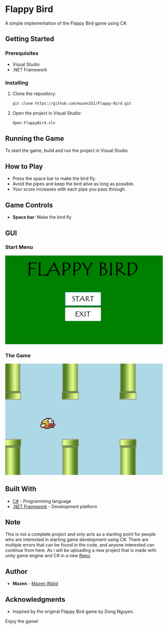 
# Flappy Bird

A simple implementation of the Flappy Bird game using C#.

## Getting Started

### Prerequisites

- Visual Studio
- .NET Framework

### Installing

1. Clone the repository:
   ```bash
   git clone https://github.com/mazen251/Flappy-Bird.git
   ```

2. Open the project in Visual Studio:
   ```bash
   Open FlappyBird.sln
   ```

## Running the Game

To start the game, build and run the project in Visual Studio.

## How to Play

- Press the space bar to make the bird fly.
- Avoid the pipes and keep the bird alive as long as possible.
- Your score increases with each pipe you pass through.

## Game Controls

- **Space bar**: Make the bird fly

## GUI

### Start Menu
![GUI](assets/GUI.png)

### The Game
![Game](assets/Game.png)

## Built With

- [C#](https://docs.microsoft.com/en-us/dotnet/csharp/) - Programming language
- [.NET Framework](https://dotnet.microsoft.com/) - Development platform

## Note

This is not a complete project and only acts as a starting point for people who are interested in starting game development using C#. There are multiple errors that can be found in the code, and anyone interested can continue from here. As i will be uploading a new project that is made with unity game engine and C# in a new [Repo](https://github.com/mazen251/Unity-Flappy-Bird.git).

## Author

- **Mazen** - [Mazen Walid](https://www.linkedin.com/in/mazen-walid-225582208/)

## Acknowledgments

- Inspired by the original Flappy Bird game by Dong Nguyen.

Enjoy the game!
